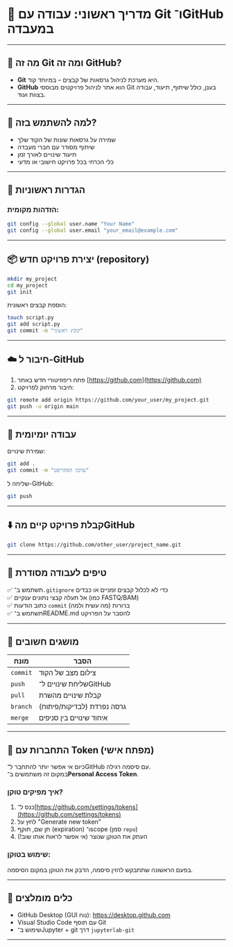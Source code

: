 
# 🧬 מדריך ראשוני: עבודה עם Git ו־GitHub במעבדה

---

## 🧠 מה זה Git ומה זה GitHub?

- **Git** היא מערכת לניהול גרסאות של קבצים – במיוחד קוד.
- **GitHub** הוא אתר לניהול פרויקטים מבוססי Git בענן, כולל שיתוף, תיעוד, עבודה בצוות ועוד.

---

## 🚀 למה להשתמש בזה?

- שמירה על גרסאות שונות של הקוד שלך
- שיתוף מסודר עם חברי מעבדה
- תיעוד שינויים לאורך זמן
- כלי הכרחי בכל פרויקט חישובי או מדעי

---

## 🔧 הגדרות ראשוניות

### הזדהות מקומית:
```bash
git config --global user.name "Your Name"
git config --global user.email "your_email@example.com"
```

---

## 📦 יצירת פרויקט חדש (repository)

```bash
mkdir my_project
cd my_project
git init
```

הוספת קבצים ראשונית:
```bash
touch script.py
git add script.py
git commit -m "קובץ ראשוני"
```

---

## ☁️ חיבור ל-GitHub

1. פתח ריפוזיטורי חדש באתר [https://github.com](https://github.com)
2. חיבור מרחוק לפרויקט:
```bash
git remote add origin https://github.com/your_user/my_project.git
git push -u origin main
```

---

## 🔁 עבודה יומיומית

שמירת שינויים:
```bash
git add .
git commit -m "עדכון הסקריפט"
```

שליחה ל-GitHub:
```bash
git push
```

---

## ⬇️ קבלת פרויקט קיים מהGitHub

```bash
git clone https://github.com/other_user/project_name.git
```

---

## 🧪 טיפים לעבודה מסודרת

✅ תשתמש ב־`.gitignore` כדי לא לכלול קבצים זמניים או כבדים  
✅ אל תעלה קבצי נתונים ענקיים (כמו FASTQ/BAM)  
✅ כתוב הודעות `commit` ברורות (מה עשית ולמה)  
✅ תשתמש ב־README.md להסבר על הפרויקט

---

## 📘 מושגים חשובים

| מונח     | הסבר                            |
|----------|----------------------------------|
| `commit` | צילום מצב של הקוד               |
| `push`   | שליחת שינויים ל־GitHub          |
| `pull`   | קבלת שינויים מהשרת              |
| `branch` | גרסה נפרדת (לבדיקות/פיתוח)     |
| `merge`  | איחוד שינויים בין סניפים        |

---

## 🔐 התחברות עם Token (מפתח אישי)

כיום אי אפשר יותר להתחבר ל־GitHub עם סיסמה רגילה.  
במקום זה משתמשים ב־**Personal Access Token**.

### איך מפיקים טוקן?

1. כנס ל־[https://github.com/settings/tokens](https://github.com/settings/tokens)
2. לחץ על "Generate new token"
3. תן שם, תוקף (expiration) ו־scope (סמן `repo`)
4. העתק את הטוקן שנוצר (אי אפשר לראות אותו שוב!)

### שימוש בטוקן:
בפעם הראשונה שתתבקש להזין סיסמה, הדבק את הטוקן במקום הסיסמה.

---

## 🧰 כלים מומלצים

- GitHub Desktop (GUI נוח): https://desktop.github.com  
- Visual Studio Code עם תוסף Git
- שימוש ב־Jupyter + git דרך `jupyterlab-git`

---

